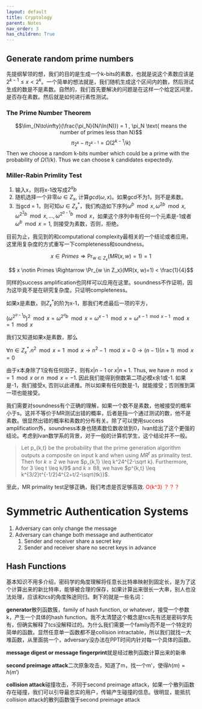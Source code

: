 ```yaml
---
layout: default
title: Cryptology
parent: Notes
nav_order: 3
has_children: True
---
```

## Generate random prime numbers
先提纲挈领的想，我们的目的是生成一个k-bits的素数，也就是说这个素数应该是$2^{k-1} \leq x < 2^{k}$。一个简单的想法就是，我们随机生成这个区间内的数，然后测试生成的数是不是素数。自然的，我们首先要解决的问题是在这样一个给定区间里，是否存在素数。然后就是如何进行素性测试。
### The Prime Number Theorem
$$\lim_{N\to\infty}(\frac{\pi_N}{N/\ln(N)}) = 1 , \pi_N \text{ means the number of primes less than N}$$
$$\pi_{2^k}-\pi_{2^{k-1}} = \Omega(2^{k-1}/k)$$
Then we choose a random k-bits number which could be a prime with the probability of $\Omega(1/k)$. Thus we can choose k candidates expectedly.
### Miller-Rabin Primlity Test
1. 输入x，则将x-1改写成$2^ab$
2. 随机选择一个非零$\omega \in Z_x$, 计算$gcd(\omega,x)$。如果gcd不为1，则不是素数。
3. 当gcd = 1，则可知$\omega \in Z_x^*$，我们构造如下序列$\omega^b \mod x, \omega^{2b} \mod x, \omega^{2^2b} \mod x, ..., \omega^{2^{a-1}b} \mod x$，如果这个序列中有任何一个元素是-1或者$\omega^b \mod x = 1$, 则接受为素数，否则，拒绝。

目前为止，我见到的和computational complexity最相关的一个结论或者应用，这里用复杂度的方式重写一下completeness和soundness。

$$ x \in Primes \Rightarrow \Pr_{w \in Z_x}(MR(x,w)=1) = 1$$

$$ x \notin Primes \Rightarrow \Pr_{w \in Z_x}(MR(x, w)=1) < \frac{1}{4}$$

同样的success amplification也同样可以应用在这里。soundness不作证明，因为这毕竟不是在研究复杂度。只证明completeness。

如果x是素数，则$Z_x^*$的阶为x-1，那我们考虑最后一项的平方，

$(\omega^{2^{a-1}b})^2 \mod x = \omega^{2^{a}b} \mod x = \omega^{x-1} \mod x = \omega^{x-1 \mod x-1} \mod x = 1 \mod x$

我们又知道如果x是素数，那么

$\forall n \in Z_x^*. n^2 \mod x = 1 \mod x \rightarrow n^2 - 1 \mod x = 0 \rightarrow (n-1)(n+1) \mod x = 0$

由于x本身除了1没有任何因子，则有$x\vert n-1$ or $x\vert n+1$. Thus, we have $n \mod x = 1 \mod x$ or $n \mod x = -1$. 因此我们能得到倒数第二项必模x余1或-1. 如果是-1，我们接受x, 否则以此递推。所以如果有任何数是-1，就能接受；否则推到第一项也能接受。

我们需要对soundness有个正确的理解，如果一个数不是素数，他被接受的概率小于s。这并不等价于MR测试出错的概率，后者是指一个通过测试的数，他不是素数。很显然出错的概率和素数的分布有关。除了可以使用success amplification外，soundness本身也随素数位数收敛到0，Ivan给出了这个更强的结论。考虑到Ivan数学系的背景，对于一般的计算机学生，这个结论并不一般。
> Let p_{k,t} be the probability that the prime generation algorithm outputs a composite on input k and when using $MR^t$ as primality test. Then for $k \geq 2$ we have $p_{k,1} \leq k^24^{2-\sqrt k}. Furthermore, for 3 \leq t \leq k/9$ and $k \geq 88$, we have $p^{k,t} \leq k^{3/2}t^{-1/2}4^{2+t/2-\sqrt{tk}}$.

至此，MR primality test足够正确，我们考虑是否足够高效.<span style="color:red"> O(k^3) ？？？ </span>

# Symmetric Authentication Systems

1. Adversary can only change the message
2. Adversary can change both message and authenticator
    1. Sender and receiver share a secret key
    2. Sender and receiver share no secret keys in advance

## Hash Functions

基本知识不用多介绍，密码学的角度理解将任意长比特串映射到固定长，是为了这个计算出来的新比特串，能够被合理的保存，如果计算出来很长一大串，别人也没法处理，应该和tcs的角度殊途同归。剩下的就是一些名词：

**generator**散列函数簇，family of hash function, or whatever，接受一个参数k，产生一个具体的hash function。我不太清楚这个概念是tcs先有还是密码学先有，但确实解释了tcs没解释过的。为什么我们需要一个family而不是一个特定的简单的函数。显然任意单一函数都不是collision intractable，所以我们就找一大堆函数，从里面挑一个，adversary没办法在PPT时间内针对每一个具体的函数。

**message digest or message fingerprint**就是经过散列函数计算出来的新串

**second preimage attack**二次原象攻击，知道了m，找一个m'，使得$h(m) = h(m')$

**collision attack**碰撞攻击，不同于second preimage attack，如果一个散列函数存在碰撞，我们可以引导最忠实的用户，传输产生碰撞的信息。很明显，能抵抗collision attack的散列函数强于second preimage attack
